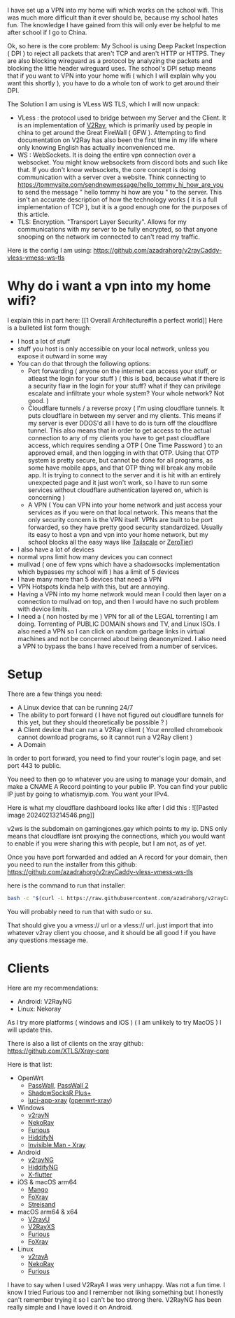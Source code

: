 I have set up a VPN into my home wifi which works on the school wifi. This was much more difficult than it ever should be, because my school hates fun. The knowledge I have gained from this will only ever be helpful to me after school if I go to China.

Ok, so here is the core problem:
My School is using Deep Packet Inspection ( DPI ) to reject all packets that aren't TCP and aren't HTTP or HTTPS. They are also blocking wireguard as a protocol by analyzing the packets and blocking the little header wireguard uses. The school's DPI setup means that if you want to VPN into your home wifi ( which I will explain why you want this shortly ), you have to do a whole ton of work to get around their DPI.

The Solution I am using is VLess WS TLS, which I will now unpack:
* VLess : the protocol used to bridge between my Server and the Client. It is an implementation of [V2Ray](https://www.v2ray.com/), which is primarily used by people in china to get around the Great FireWall ( GFW ). Attempting to find documentation on V2Ray has also been the first time in my life where only knowing English has actually inconvenienced me. 
* WS : WebSockets. It is doing the entire vpn connection over a websocket. You might know websockets from discord bots and such like that. If you don't know websockets, the core concept is doing communication with a server over a website. Think connecting to https://tommysite.com/sendnewmessage/hello_tommy_hi_how_are_you to send the message " hello tommy hi how are you " to the server. This isn't an accurate description of how the technology works ( it is a full implementation of TCP ), but it is a good enough one for the purposes of this article. 
* TLS: Encryption.  "Transport Layer Security". Allows for my communications with my server to be fully encrypted, so that anyone snooping on the network im connected to can't read my traffic. 

Here is the config I am using: https://github.com/azadrahorg/v2rayCaddy-vless-vmess-ws-tls
# Why do i want a vpn into my home wifi?
I explain this in part here: [[1 Overall Architecture#In a perfect world]]
Here is a bulleted list form though:
* I host a lot of stuff
* stuff you host is only accessible on your local network, unless you expose it outward in some way
* You can do that through the following options:
	* Port forwarding ( anyone on the internet can access your stuff, or atleast the login for your stuff  )  ( this is bad, because what if there is a security flaw in the login for your stuff? what if they can privilege escalate and infiltrate your whole system? Your whole network? Not good. )
	* Cloudflare tunnels / a reverse proxy ( I'm using cloudflare tunnels. It puts cloudflare in between my server and my clients. This means if my server is ever DDOS'd all I have to do is turn off the cloudflare tunnel. This also means that in order to get access to the actual connection to any of my clients you have to get past cloudflare access, which requires sending a OTP ( One Time Password ) to an approved email, and then logging in with that OTP. Using that OTP system is pretty secure, but cannot be done for all programs, as some have mobile apps, and that OTP thing will break any mobile app. It is trying to connect to the server and it is hit with an entirely unexpected page and it just won't work, so I have to run some services without cloudflare authentication layered on, which is concerning ) 
	* A VPN ( You can VPN into your home network and just access your services as if you were on that local network. This means that the only security concern is the VPN itself. VPNs are built to be port forwarded, so they have pretty good security standardized. Usually its easy to host a vpn and vpn into your home network, but my school blocks all the easy ways like [Tailscale](tailscale.com) or [ZeroTier](https://www.zerotier.com/)) 
* I also have a lot of devices
* normal vpns limit how many devices you can connect
* mullvad ( one of few vpns which have a shadowsocks implementation which bypasses my school wifi ) has a limit of 5 devices
* I have many more than 5 devices that need a VPN
* VPN Hotspots kinda help with this, but are annoying. 
* Having a VPN into my home network would mean I could then layer on a connection to mullvad on top, and then I would have no such problem with device limits. 
* I need a ( non hosted by me ) VPN for all of the LEGAL torrenting I am doing. Torrenting of PUBLIC DOMAIN shows and TV, and Linux ISOs. I also need a VPN so I can click on random garbage links in virtual machines and not be concerned about being deanonymized. I also need a VPN to bypass the bans I have received from a number of services.

# Setup
There are a few things you need:
* A Linux device that can be running 24/7
* The ability to port forward ( I have not figured out cloudflare tunnels for this yet, but they should theoretically be possible ? )
* A Client device that can run a V2Ray client ( Your enrolled chromebook cannot download programs, so it cannot run a V2Ray client )
* A Domain 

In order to port forward, you need to find your router's login page, and set port 443 to public. 

You need to then go to whatever you are using to manage your domain, and make a CNAME A Record pointing to your public IP. You can find your public IP just by going to whatismyip.com. You want your IPv4. 

Here is what my cloudflare dashboard looks like after I did this : ![[Pasted image 20240213214546.png]]

v2ws is the subdomain on gamingjones.gay which points to my ip. 
DNS only means that cloudflare isnt proxying the connections, which you would want to enable if you were sharing this with people, but I am not, as of yet. 

Once you have port forwarded and added an A record for your domain, then you need to run the installer from this github: https://github.com/azadrahorg/v2rayCaddy-vless-vmess-ws-tls

here is the command to run that installer: 
```sh
bash -c "$(curl -L https://raw.githubusercontent.com/azadrahorg/v2rayCaddy-vless-vmess-ws-tls/main/v2rayCaddy-vless-vmess-ws-tls.sh)"
```

You will probably need to run that with sudo or su. 

That should give you a vmess:// url or a vless:// url. just import that into whatever v2ray client you choose, and it should be all good ! if you have any questions message me.

# Clients
Here are my recommendations:
* Android: V2RayNG
* Linux: Nekoray

As I try more platforms ( windows and iOS )  ( I am unlikely to try MacOS ) I will update this.

There is also a list of clients on the xray github: https://github.com/XTLS/Xray-core

Here is that list:
- OpenWrt
    - [PassWall](https://github.com/xiaorouji/openwrt-passwall), [PassWall 2](https://github.com/xiaorouji/openwrt-passwall2)
    - [ShadowSocksR Plus+](https://github.com/fw876/helloworld)
    - [luci-app-xray](https://github.com/yichya/luci-app-xray) ([openwrt-xray](https://github.com/yichya/openwrt-xray))
- Windows
    - [v2rayN](https://github.com/2dust/v2rayN)
    - [NekoRay](https://github.com/Matsuridayo/nekoray)
    - [Furious](https://github.com/LorenEteval/Furious)
    - [HiddifyN](https://github.com/hiddify/HiddifyN)
    - [Invisible Man - Xray](https://github.com/InvisibleManVPN/InvisibleMan-XRayClient)
- Android
    - [v2rayNG](https://github.com/2dust/v2rayNG)
    - [HiddifyNG](https://github.com/hiddify/HiddifyNG)
    - [X-flutter](https://github.com/XTLS/X-flutter)
- iOS & macOS arm64
    - [Mango](https://github.com/arror/Mango)
    - [FoXray](https://apps.apple.com/app/foxray/id6448898396)
    - [Streisand](https://apps.apple.com/app/streisand/id6450534064)
- macOS arm64 & x64
    - [V2rayU](https://github.com/yanue/V2rayU)
    - [V2RayXS](https://github.com/tzmax/V2RayXS)
    - [Furious](https://github.com/LorenEteval/Furious)
    - [FoXray](https://apps.apple.com/app/foxray/id6448898396)
- Linux
    - [v2rayA](https://github.com/v2rayA/v2rayA)
    - [NekoRay](https://github.com/Matsuridayo/nekoray)
    - [Furious](https://github.com/LorenEteval/Furious)

I have to say when I used V2RayA I was very unhappy. Was not a fun time. I know I tried Furious too and I remember not liking something but I honestly can't remember trying it so I can't be too strong there. V2RayNG has been really simple and I have loved it on Android. 